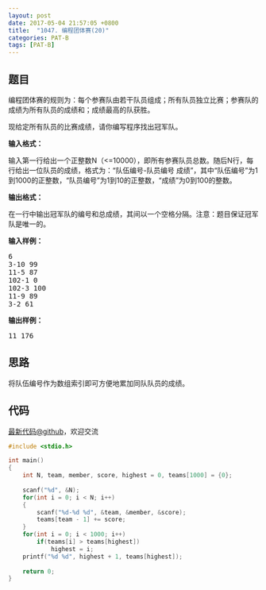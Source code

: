 ```yaml
---
layout: post
date: 2017-05-04 21:57:05 +0800
title:  "1047. 编程团体赛(20)"
categories: PAT-B
tags: [PAT-B]
---
```


## 题目

<div id="problemContent">
<p>
编程团体赛的规则为：每个参赛队由若干队员组成；所有队员独立比赛；参赛队的成绩为所有队员的成绩和；成绩最高的队获胜。
</p>
<p>
现给定所有队员的比赛成绩，请你编写程序找出冠军队。
</p>
<p><b>
输入格式：
</b></p>
<p>
输入第一行给出一个正整数N（&lt;=10000），即所有参赛队员总数。随后N行，每行给出一位队员的成绩，格式为：“队伍编号-队员编号 成绩”，其中“队伍编号”为1到1000的正整数，“队员编号”为1到10的正整数，“成绩”为0到100的整数。
</p>
<p><b>
输出格式：
</b></p>
<p>
在一行中输出冠军队的编号和总成绩，其间以一个空格分隔。注意：题目保证冠军队是唯一的。
</p>
<b>输入样例：</b><pre>
6
3-10 99
11-5 87
102-1 0
102-3 100
11-9 89
3-2 61
</pre>
<b>输出样例：</b><pre>
11 176
</pre>
</div>

## 思路

将队伍编号作为数组索引即可方便地累加同队队员的成绩。

## 代码

[最新代码@github](https://github.com/OliverLew/PAT/blob/master/PATBasic/1047.c)，欢迎交流
```c
#include <stdio.h>

int main()
{
    int N, team, member, score, highest = 0, teams[1000] = {0};
    
    scanf("%d", &N);
    for(int i = 0; i < N; i++)
    {
        scanf("%d-%d %d", &team, &member, &score);
        teams[team - 1] += score;
    }
    for(int i = 0; i < 1000; i++)
        if(teams[i] > teams[highest])
            highest = i;
    printf("%d %d", highest + 1, teams[highest]);
    
    return 0;
}

```
